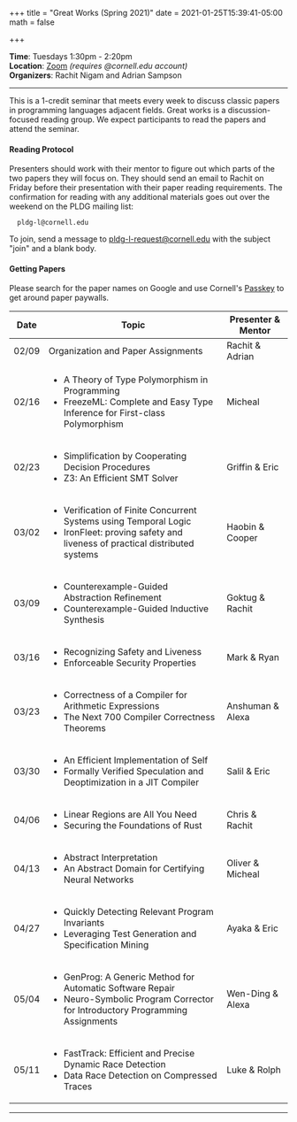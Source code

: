 +++
title = "Great Works (Spring 2021)"
date = 2021-01-25T15:39:41-05:00
math = false

+++

**Time**: Tuesdays 1:30pm - 2:20pm <br/>
**Location**: [Zoom][] *(requires @cornell.edu account)* <br/>
**Organizers**: Rachit Nigam and Adrian Sampson <br/>

---

This is a 1-credit seminar that meets every week to discuss classic papers in
programming languages adjacent fields.
Great works is a discussion-focused reading group. We expect participants to
read the papers and attend the seminar.

#### Reading Protocol
Presenters should work with their mentor to figure out which parts of the two
papers they will focus on.
They should send an email to Rachit on Friday before their presentation with
their paper reading requirements.
The confirmation for reading with any additional materials goes out over the
weekend on the PLDG mailing list:

      pldg-l@cornell.edu

To join, send a message to [pldg-l-request@cornell.edu][join-pldg] with the
subject "join" and a blank body.

#### Getting Papers

Please search for the paper names on Google and use Cornell's [Passkey][] to
get around paper paywalls.


| Date            | Topic       | Presenter & Mentor |
|-----------------|-------------|-----------|
| 02/09 | Organization and Paper Assignments | Rachit & Adrian |
| 02/16 |<ul><li>A Theory of Type Polymorphism in Programming</li><li>FreezeML: Complete and Easy Type Inference for First-class Polymorphism</li></ul>| Micheal |
| 02/23 |<ul><li>Simplification by Cooperating Decision Procedures</li><li>Z3: An Efficient SMT Solver</li></ul>| Griffin & Eric |
| 03/02 |<ul><li>Verification of Finite Concurrent Systems using Temporal Logic</li><li>IronFleet: proving safety and liveness of practical distributed systems</li></ul>| Haobin & Cooper |
| 03/09 |<ul><li>Counterexample-Guided Abstraction Refinement</li><li>Counterexample-Guided Inductive Synthesis</li></ul>| Goktug & Rachit |
| 03/16 |<ul><li>Recognizing Safety and Liveness</li><li>Enforceable Security Properties</li></ul>| Mark & Ryan |
| 03/23 |<ul><li>Correctness of a Compiler for Arithmetic Expressions</li><li>The Next 700 Compiler Correctness Theorems</li></ul>| Anshuman & Alexa |
| 03/30 |<ul><li>An Efficient Implementation of Self</li><li>Formally Verified Speculation and Deoptimization in a JIT Compiler</li></ul>| Salil & Eric |
| 04/06 |<ul><li>Linear Regions are All You Need</li><li>Securing the Foundations of Rust</li></ul>| Chris & Rachit |
| 04/13 |<ul><li>Abstract Interpretation</li><li>An Abstract Domain for Certifying Neural Networks</li></ul>| Oliver & Micheal |
| 04/27 |<ul><li>Quickly Detecting Relevant Program Invariants</li><li>Leveraging Test Generation and Specification Mining</li></ul>| Ayaka & Eric |
| 05/04 |<ul><li>GenProg: A Generic Method for Automatic Software Repair</li><li>Neuro-Symbolic Program Corrector for Introductory Programming Assignments</li></ul>| Wen-Ding & Alexa |
| 05/11 |<ul><li>FastTrack: Efficient and Precise Dynamic Race Detection</li><li>Data Race Detection on Compressed Traces</li></ul>| Luke & Rolph |

---

[join-pldg]: mailto:pldg-l-request@cornell.edu?subject=join
[zoom]: https://cornell.zoom.us/j/95745938843?pwd=SWFSZ2x2WXliZVVJejhTVkJCdTkrZz09
[passkey]: https://www.library.cornell.edu/services/apps/passkey
